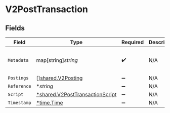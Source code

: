 # V2PostTransaction


## Fields

| Field                                                                                    | Type                                                                                     | Required                                                                                 | Description                                                                              | Example                                                                                  |
| ---------------------------------------------------------------------------------------- | ---------------------------------------------------------------------------------------- | ---------------------------------------------------------------------------------------- | ---------------------------------------------------------------------------------------- | ---------------------------------------------------------------------------------------- |
| `Metadata`                                                                               | map[string]*string*                                                                      | :heavy_check_mark:                                                                       | N/A                                                                                      | {<br/>"admin": "true"<br/>}                                                              |
| `Postings`                                                                               | [][shared.V2Posting](../../../pkg/models/shared/v2posting.md)                            | :heavy_minus_sign:                                                                       | N/A                                                                                      |                                                                                          |
| `Reference`                                                                              | **string*                                                                                | :heavy_minus_sign:                                                                       | N/A                                                                                      | ref:001                                                                                  |
| `Script`                                                                                 | [*shared.V2PostTransactionScript](../../../pkg/models/shared/v2posttransactionscript.md) | :heavy_minus_sign:                                                                       | N/A                                                                                      |                                                                                          |
| `Timestamp`                                                                              | [*time.Time](https://pkg.go.dev/time#Time)                                               | :heavy_minus_sign:                                                                       | N/A                                                                                      |                                                                                          |